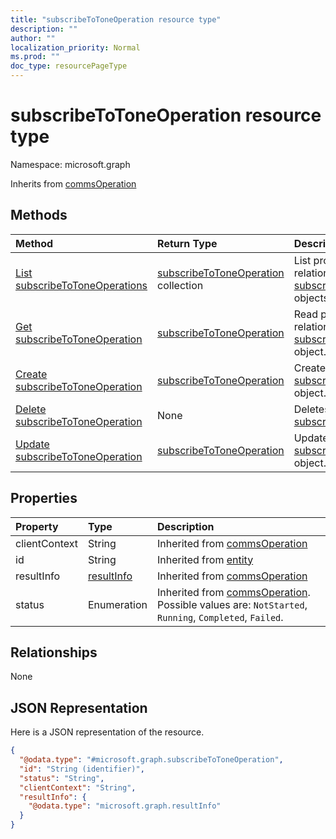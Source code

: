 ```yaml
---
title: "subscribeToToneOperation resource type"
description: ""
author: ""
localization_priority: Normal
ms.prod: ""
doc_type: resourcePageType
---
```


# subscribeToToneOperation resource type


Namespace: microsoft.graph




Inherits from [commsOperation](../resources/commsoperation.md)

## Methods
|Method|Return Type|Description|
|:---|:---|:---|
|[List subscribeToToneOperations](../api/subscribetotoneoperation-list.md)|[subscribeToToneOperation](../resources/subscribetotoneoperation.md) collection|List properties and relationships of the [subscribeToToneOperation](../resources/subscribetotoneoperation.md) objects.|
|[Get subscribeToToneOperation](../api/subscribetotoneoperation-get.md)|[subscribeToToneOperation](../resources/subscribetotoneoperation.md)|Read properties and relationships of the [subscribeToToneOperation](../resources/subscribetotoneoperation.md) object.|
|[Create subscribeToToneOperation](../api/subscribetotoneoperation-create.md)|[subscribeToToneOperation](../resources/subscribetotoneoperation.md)|Create a new [subscribeToToneOperation](../resources/subscribetotoneoperation.md) object.|
|[Delete subscribeToToneOperation](../api/subscribetotoneoperation-delete.md)|None|Deletes a [subscribeToToneOperation](../resources/subscribetotoneoperation.md).|
|[Update subscribeToToneOperation](../api/subscribetotoneoperation-update.md)|[subscribeToToneOperation](../resources/subscribetotoneoperation.md)|Update the properties of a [subscribeToToneOperation](../resources/subscribetotoneoperation.md) object.|

## Properties
|Property|Type|Description|
|:---|:---|:---|
|clientContext|String| Inherited from [commsOperation](../resources/commsoperation.md)|
|id|String| Inherited from [entity](../resources/entity.md)|
|resultInfo|[resultInfo](../resources/resultinfo.md)| Inherited from [commsOperation](../resources/commsoperation.md)|
|status|Enumeration| Inherited from [commsOperation](../resources/commsoperation.md). Possible values are: `NotStarted`, `Running`, `Completed`, `Failed`.|

## Relationships
None

## JSON Representation
Here is a JSON representation of the resource.
<!-- {
  "blockType": "resource",
  "keyProperty": "id",
  "@odata.type": "microsoft.graph.subscribeToToneOperation",
  "baseType": "microsoft.graph.commsOperation",
  "openType": true
}
-->
``` json
{
  "@odata.type": "#microsoft.graph.subscribeToToneOperation",
  "id": "String (identifier)",
  "status": "String",
  "clientContext": "String",
  "resultInfo": {
    "@odata.type": "microsoft.graph.resultInfo"
  }
}
```

